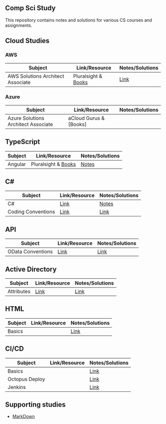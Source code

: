 ## Comp Sci Study
This repository contains notes and solutions for various CS courses and assignments.

## Cloud Studies
### AWS
|Subject  | Link/Resource  |Notes/Solutions|
|--|--|--|
|AWS Solutions Architect Associate|Pluralsight & [Books](https://github.com/jbanson1/Study/blob/46f8146136a681af3d280208f22e0290b0bd9ead/Book_List_AWS_Solutions_Architect) |[Link]()|


### Azure
|Subject  | Link/Resource  |Notes/Solutions|
|--|--|--|
|Azure Solutions Architect Associate|aCloud Gurus & [Books]|  |[Link](https://github.com/jbanson1/Study/tree/main/Azure%20Solution%20Architect)|

## TypeScript
|Subject  | Link/Resource  |Notes/Solutions|
|--|--|--|
|Angular | Pluralsight & [Books](https://github.com/jbanson1/Study/blob/46f8146136a681af3d280208f22e0290b0bd9ead/Book_List_Angular) |[Notes](https://github.com/jbanson1/Study/blob/b7990e25e63296477657518bf5eaf880a7faa2bf/Angular_Studies/README.md)|

## C#
|Subject  | Link/Resource  |Notes/Solutions|
|--|--|--|
|C#|[Link]()|[Notes](https://github.com/jbanson1/Study/blob/b7990e25e63296477657518bf5eaf880a7faa2bf/C%23/README.md)|
|Coding Conventions |[Link](https://docs.microsoft.com/en-us/dotnet/csharp/fundamentals/coding-style/coding-conventions)|[Link]()|

## API
|Subject  | Link/Resource  |Notes/Solutions|
|--|--|--|
|OData Conventions|[Link](https://www.odata.org/documentation/odata-version-2-0/uri-conventions/)|[Link]()|

## Active Directory
|Subject  | Link/Resource  |Notes/Solutions|
|--|--|--|
|Attributes |[Link](http://www.kouti.com/tables/userattributes.htm)|[Link]()|

## HTML
|Subject  | Link/Resource  |Notes/Solutions|
|--|--|--|
|Basics ||[Link]()|

## CI/CD
|Subject  | Link/Resource  |Notes/Solutions|
|--|--|--|
|Basics ||[Link]()|
|Octopus Deploy ||[Link]()|
|Jenkins ||[Link]()|

## Supporting studies
- [MarkDown](https://www.markdownguide.org/basic-syntax/)
